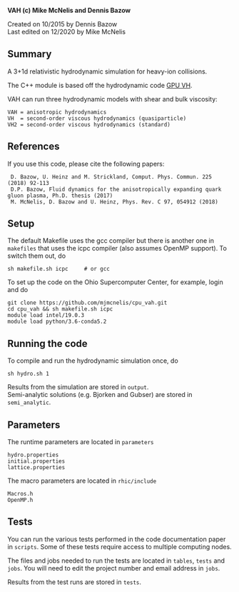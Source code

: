 **VAH (c) Mike McNelis and Dennis Bazow**

Created on 10/2015 by Dennis Bazow\
Last edited on 12/2020 by Mike McNelis

## Summary
A 3+1d relativistic hydrodynamic simulation for heavy-ion collisions.

The C++ module is based off the hydrodynamic code [GPU VH](https://github.com/bazow/gpu-vh.git).

VAH can run three hydrodynamic models with shear and bulk viscosity:

    VAH = anisotropic hydrodynamics
    VH  = second-order viscous hydrodynamics (quasiparticle)
    VH2 = second-order viscous hydrodynamics (standard)


## References

If you use this code, please cite the following papers:

     D. Bazow, U. Heinz and M. Strickland, Comput. Phys. Commun. 225 (2018) 92-113
     D.P. Bazow, Fluid dynamics for the anisotropically expanding quark gluon plasma, Ph.D. thesis (2017)
     M. McNelis, D. Bazow and U. Heinz, Phys. Rev. C 97, 054912 (2018)


## Setup
The default Makefile uses the gcc compiler but there is another one in `makefiles` that uses the icpc compiler (also assumes OpenMP support). To switch them out, do

    sh makefile.sh icpc     # or gcc

To set up the code on the Ohio Supercomputer Center, for example, login and do

    git clone https://github.com/mjmcnelis/cpu_vah.git
    cd cpu_vah && sh makefile.sh icpc
    module load intel/19.0.3
    module load python/3.6-conda5.2


## Running the code
To compile and run the hydrodynamic simulation once, do

    sh hydro.sh 1

Results from the simulation are stored in `output`.\
Semi-analytic solutions (e.g. Bjorken and Gubser) are stored in `semi_analytic`.


## Parameters

The runtime parameters are located in `parameters`

    hydro.properties
    initial.properties
    lattice.properties

The macro parameters are located in `rhic/include`

    Macros.h
    OpenMP.h


## Tests

You can run the various tests performed in the code documentation paper in `scripts`. Some of these tests require access to multiple computing nodes.

The files and jobs needed to run the tests are located in `tables`, `tests` and `jobs`. You will need to edit the project number and email address in `jobs`.

Results from the test runs are stored in `tests`.
